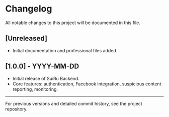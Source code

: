 # Changelog

All notable changes to this project will be documented in this file.

## [Unreleased]
- Initial documentation and professional files added.

## [1.0.0] - YYYY-MM-DD
- Initial release of SuiRu Backend.
- Core features: authentication, Facebook integration, suspicious content reporting, monitoring.

---
For previous versions and detailed commit history, see the project repository.
